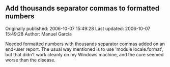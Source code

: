 ## Add thousands separator commas to formatted numbers

Originally published: 2006-10-07 15:49:28
Last updated: 2006-10-07 15:49:28
Author: Manuel Garcia

Needed formatted numbers with thousands separator commas added on an end-user report.  The usual way mentioned is to use 'module locale.format', but that didn't work cleanly on my Windows machine, and the cure seemed worse than the disease.